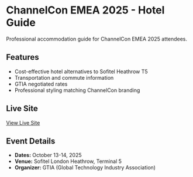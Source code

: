 # ChannelCon EMEA 2025 - Hotel Guide

Professional accommodation guide for ChannelCon EMEA 2025 attendees.

## Features
- Cost-effective hotel alternatives to Sofitel Heathrow T5
- Transportation and commute information
- GTIA negotiated rates
- Professional styling matching ChannelCon branding

## Live Site
[View Live Site](https://your-vercel-url.vercel.app)

## Event Details
- **Dates:** October 13-14, 2025
- **Venue:** Sofitel London Heathrow, Terminal 5
- **Organizer:** GTIA (Global Technology Industry Association)
